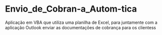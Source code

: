 # Envio_de_Cobran-a_Autom-tica
Aplicação em VBA que utiliza uma planilha de Excel, para juntamente com a aplicação Outlook enviar as documentações de cobrança para os clientess 
